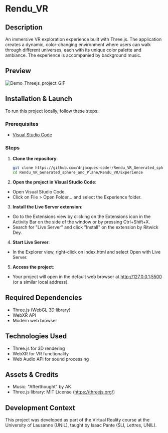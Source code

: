 # Rendu_VR

## Description
An immersive VR exploration experience built with Three.js. The application creates a dynamic, color-changing environment where users can walk through different universes, each with its unique color palette and ambiance. The experience is accompanied by background music.

## Preview
![Demo_Threejs_project_GIF](https://github.com/user-attachments/assets/728bb421-11fb-4f4c-8622-18bdd38b47e5)

## Installation & Launch

To run this project locally, follow these steps:

### Prerequisites

- [Visual Studio Code](https://code.visualstudio.com/)

### Steps

1. **Clone the repository**:
   ```sh
   git clone https://github.com/drjacques-coder/Rendu_VR_Generated_sphere_and_Plane.git
   cd Rendu_VR_Generated_sphere_and_Plane/Rendu_VR/Experience
   
2. **Open the project in Visual Studio Code**:

- Open Visual Studio Code.
- Click on File > Open Folder... and select the Experience folder.

3. **Install the Live Server extension**:
- Go to the Extensions view by clicking on the Extensions icon in the Activity Bar on the side of the window or by pressing Ctrl+Shift+X.
- Search for "Live Server" and click "Install" on the extension by Ritwick Dey.

4. **Start Live Server**:

- In the Explorer view, right-click on index.html and select Open with Live Server.

5. **Access the project**:

- Your project will open in the default web browser at http://127.0.0.1:5500 (or a similar local address).

## Required Dependencies
- Three.js (WebGL 3D library)
- WebXR API
- Modern web browser

## Technologies Used
- Three.js for 3D rendering
- WebXR for VR functionality
- Web Audio API for sound processing

## Assets & Credits
- Music: "Afterthought" by AK
- Three.js library: MIT License (https://threejs.org/)

## Development Context
This project was developed as part of the Virtual Reality course at the University of Lausanne (UNIL), taught by Isaac Pante (SLI, Lettres, UNIL).
